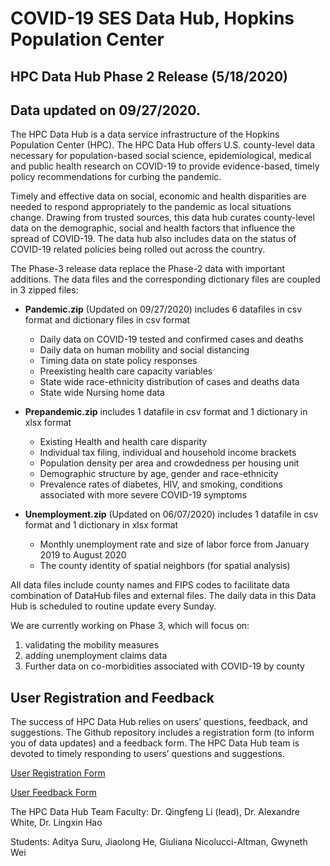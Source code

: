 # COVID-19 SES Data Hub, Hopkins Population Center

## HPC Data Hub Phase 2 Release (5/18/2020)

## Data updated on 09/27/2020. 

The HPC Data Hub is a data service infrastructure of the Hopkins Population Center (HPC). The HPC Data Hub offers U.S. county-level data necessary for population-based social science, epidemiological, medical and public health research on COVID-19 to provide evidence-based, timely policy recommendations for curbing the pandemic. 

Timely and effective data on social, economic and health disparities are needed to respond appropriately to the pandemic as local situations change. Drawing from trusted sources, this data hub curates county-level data on the demographic, social and health factors that influence the spread of COVID-19. The data hub also includes data on the status of COVID-19 related policies being rolled out across the country. 

The Phase-3 release data replace the Phase-2 data with important additions. The data files and the corresponding dictionary files are coupled in 3 zipped files:  

- **Pandemic.zip** (Updated on 09/27/2020) includes 6 datafiles in csv format and dictionary files in csv format
    - Daily data on COVID-19 tested and confirmed cases and deaths
    - Daily data on human mobility and social distancing
    - Timing data on state policy responses
    - Preexisting health care capacity variables
    - State wide race-ethnicity distribution of cases and deaths data
    - State wide Nursing home data


- **Prepandemic.zip** includes 1 datafile in csv format and 1 dictionary in xlsx format  
    -	Existing Health and health care disparity 
    -	Individual tax filing, individual and household income brackets
    -	Population density per area and crowdedness per housing unit
    -	Demographic structure by age, gender and race-ethnicity
    - Prevalence rates of diabetes, HIV, and smoking, conditions associated with more severe COVID-19 symptoms

- **Unemployment.zip** (Updated on 06/07/2020) includes 1 datafile in csv format and 1 dictionary in xlsx format
    - Monthly unemployment rate and size of labor force from January 2019 to August 2020
    - The county identity of spatial neighbors (for spatial analysis)

All data files include county names and FIPS codes to facilitate data combination of DataHub files and external files. The daily data in this Data Hub is scheduled to routine update every Sunday.

We are currently working on Phase 3, which will focus on: 
1. validating the mobility measures
2. adding unemployment claims data
3. Further data on co-morbidities associated with COVID-19 by county

## User Registration and Feedback
The success of HPC Data Hub relies on users’ questions, feedback, and suggestions. The Github repository includes a registration form (to inform you of data updates) and a feedback form. The HPC Data Hub team is devoted to timely responding to users’ questions and suggestions.

[User Registration Form](https://docs.google.com/forms/d/e/1FAIpQLSdomJngQRiPA-2tfa8WQA_nbscVf0y2hV_XRPRjFqnvx80XpA/viewform?usp=pp_url)

[User Feedback Form](https://docs.google.com/forms/d/e/1FAIpQLSeh1KCx57yQEZiGfem7dWUjyEDxmsr4sU25JOQdH80ERjpGlQ/viewform?usp=pp_url)

The HPC Data Hub Team
Faculty: Dr. Qingfeng Li (lead), Dr. Alexandre White, Dr. Lingxin Hao

Students: Aditya Suru, Jiaolong He, Giuliana Nicolucci-Altman, Gwyneth Wei
